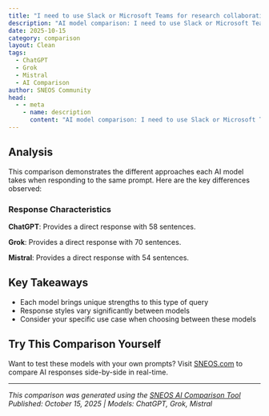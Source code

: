 ```yaml
---
title: "I need to use Slack or Microsoft Teams for research collaboration. Help me: 1) Create channels for projects or topics"
description: "AI model comparison: I need to use Slack or Microsoft Teams for research collaboration. Help me: 1) Create channels for p..."
date: 2025-10-15
category: comparison
layout: Clean
tags:
  - ChatGPT
  - Grok
  - Mistral
  - AI Comparison
author: SNEOS Community
head:
  - - meta
    - name: description
      content: "AI model comparison: I need to use Slack or Microsoft Teams for research collaboration. Help me: 1) Create channels for projects or topics..."
---
```


<ChatComparison
  title="I need to use Slack or Microsoft Teams for research collaboration. Help me: 1) Create channels for projects or topics"
  prompt="I need to use Slack or Microsoft Teams for research collaboration. Help me: 1) Create channels for projects or topics"
  :responses='{"ChatGPT": "Sure! Creating channels for specific projects or topics can help organize your research collaboration effectively. Below are some suggested channels for both Slack and Microsoft Teams based on common research topics and activities. Feel free to customize them according to your specific needs.\n\n### Suggested Channels for Research Collaboration\n\n#### General Channels\n1. **#general**: For overall announcements, team updates, and general discussions.\n2. **#introductions**: A space for team members to introduce themselves and share their areas of expertise.\n\n#### Project-Specific Channels\n1. **#project-alpha**: For discussions, updates, and materials related to Project Alpha.\n2. **#project-beta**: For everything related to Project Beta.\n3. **#project-gamma**: For discussions, results, and collaborations on Project Gamma.\n\n#### Topic-Specific Channels\n1. **#literature-review**: Share articles, papers, and discussion around literature relevant to your research.\n2. **#data-analysis**: Discuss methodologies, share tools, and analyze data.\n3. **#experiments-and-methods**: Share experimental designs, protocols, and results.\n4. **#grant-writing**: Collaborate on grant proposals, share funding opportunities, and review drafts.\n\n#### Collaboration and Resources\n1. **#tools-and-resources**: Share software, tools, and resources that may aid in research.\n2. **#webinars-and-conferences**: Announce webinars, conferences, and workshops related to your research field.\n3. **#feedback-and-reviews**: A channel dedicated to peer review, feedback on presentations or documents.\n\n#### Social Channels\n1. **#watercooler**: For informal chats, team bonding, and sharing interests outside of research.\n2. **#celebrations**: Celebrate milestones, publications, and achievements of team members.\n\n### Implementation in Slack or Microsoft Teams\n- **Creating a Channel in Slack**:\n  1. Click on the \u0022\u002B\u0022 icon next to \u0022Channels\u0022 in the sidebar.\n  2. Select \u0022Create a channel\u0022.\n  3. Enter the channel name and description.\n  4. Choose whether the channel is public or private.\n  5. Click \u0022Create Channel\u0022.\n\n- **Creating a Channel in Microsoft Teams**:\n  1. Go to the team where you want to add the channel.\n  2. Click on the \u0022More options\u0022 (three dots) next to the team name.\n  3. Select \u0022Add channel\u0022.\n  4. Enter the channel name and description.\n  5. Choose the privacy setting (Standard or Private).\n  6. Click \u0022Add\u0022.\n\n### Tips for Effective Channel Management\n- **Set Guidelines**: Establish guidelines for discussions to keep channels focused and respectful.\n- **Encourage Participation**: Foster an environment where all members feel comfortable sharing insights and asking questions.\n- **Archive Inactive Channels**: If a project is completed or a topic is no longer relevant, consider archiving the channel to keep things organized.\n\nFeel free to modify the channel names and topics to better fit your specific research areas and team dynamics!", "Grok": "### Setting Up Slack for Research Collaboration\n\nSlack is excellent for real-time collaboration in research teams, with channels for organizing discussions by project or topic. Here\u0027s how to create channels (assuming you have admin or owner access; if not, request it from your workspace admin).\n\n1. **Access Your Workspace**:\n   - Log in to Slack via the desktop app, web (slack.com), or mobile app.\n   - Select your workspace from the top-left sidebar.\n\n2. **Create a New Channel**:\n   - Click the **\u002B** icon next to \u0022Channels\u0022 in the left sidebar (or go to the \u0022Channels\u0022 tab).\n   - Select \u0022Create a channel.\u0022\n   - Enter a **name** (e.g., #research-project-alpha or #data-analysis), using descriptive, lowercase names with hyphens for readability. Prefix with \u0022#\u0022 for public channels (e.g., #general-research).\n   - Choose visibility: \n     - **Public**: Anyone in the workspace can join and view (ideal for broad topics like #literature-review).\n     - **Private**: Only invited members can access (great for sensitive projects like #grant-proposal-beta).\n   - Add an optional description (e.g., \u0022Discussions on AI ethics in biomed research\u0022).\n   - Toggle settings: Enable integrations (e.g., for Google Drive sharing), set default channels for new members, or archive old ones.\n   - Click \u0022Create.\u0022\n\n3. **Best Practices for Research**:\n   - Use channels for specific topics: #experiments, #data-sharing, #paper-drafts.\n   - Integrate tools like Google Workspace or Zoom for file sharing and meetings.\n   - Pin key messages or use threads to keep discussions organized.\n   - For larger teams, create a workspace specifically for your research group via slack.com/create.\n\nIf you\u0027re new, Slack offers free plans for small teams (up to 10 app integrations); upgrade for unlimited history.\n\n### Setting Up Microsoft Teams for Research Collaboration\n\nMicrosoft Teams is integrated with Office 365, making it ideal for research with built-in file sharing, OneNote for notes, and Planner for tasks. Teams uses \u0022channels\u0022 within \u0022teams\u0022 (groups) for organization.\n\n1. **Access Your Team or Create One**:\n   - Log in to Teams via the web (teams.microsoft.com), desktop app, or mobile.\n   - If you don\u0027t have a team, click \u0022Join or create a team\u0022 at the bottom of the left sidebar, then \u0022Create team.\u0022 Choose a template (e.g., \u0022From scratch\u0022 for a research project), name it (e.g., \u0022Bioinformatics Collaboration\u0022), and set privacy (Private for invited researchers; Public for open university groups).\n   - Add members via email invites.\n\n2. **Create a New Channel**:\n   - Navigate to your team from the left sidebar.\n   - Click the **...** (More options) next to the team name, then select \u0022Add channel.\u0022\n   - Enter a **name** (e.g., \u0022Project Alpha\u0022 or \u0022Topic: Quantum Simulations\u0022) and optional description (e.g., \u0022Channel for sharing simulation results and datasets\u0022).\n   - Choose type: Standard (general discussion) or Private (members-only).\n   - Click \u0022Add.\u0022 The channel appears under the team in the sidebar.\n\n3. **Best Practices for Research**:\n   - Structure by project: One team per major initiative, with channels like #literature, #experiments, #publications.\n   - Use tabs to add apps: Attach OneDrive for file collab, Excel for data, or Power BI for visuals.\n   - Enable guest access for external collaborators (e.g., from other institutions).\n   - For tasks, integrate Microsoft Planner or To Do lists in channels.\n   - Free for personal use; academic institutions often provide licensed versions with more storage.\n\nBoth tools support @mentions, emojis, and search for quick reference. If your team is in education, check for institution-specific Slack/Teams setups. Start small\u2014create 3-5 channels initially and adjust based on needs. If you need help with integrations or permissions, provide more details!", "Mistral": "Certainly! Both Slack and Microsoft Teams are excellent platforms for research collaboration. Below are steps to create channels for projects or topics in both platforms:\n\n### Slack\n\n1. **Open Slack**:\n   - Log in to your Slack workspace.\n\n2. **Create a Channel**:\n   - Click on the \u0022\u002B\u0022 button next to the \u0022Channels\u0022 header in the sidebar.\n   - Select \u0022Create a channel.\u0022\n\n3. **Name the Channel**:\n   - Enter a name for your channel. For example, if you\u0027re working on a project called \u0022Genome Sequencing,\u0022 you might name the channel \u0060#genome-sequencing\u0060.\n   - Add a description to help others understand the purpose of the channel.\n\n4. **Set Privacy**:\n   - Choose whether the channel should be public (anyone in the workspace can join) or private (invitation only).\n\n5. **Add Members**:\n   - Invite team members who will be collaborating on this project or topic.\n\n6. **Create the Channel**:\n   - Click \u0022Create\u0022 to finalize the channel.\n\n### Microsoft Teams\n\n1. **Open Microsoft Teams**:\n   - Log in to your Microsoft Teams account.\n\n2. **Create a Team**:\n   - If you don\u0027t already have a team for your research group, click on \u0022Join or create a team\u0022 at the bottom of the teams list.\n   - Select \u0022Create team\u0022 and choose the type of team (e.g., \u0022Class,\u0022 \u0022PLC,\u0022 \u0022Staff,\u0022 or \u0022Other\u0022).\n   - Name your team and add a description.\n\n3. **Create a Channel**:\n   - Within your team, click on the \u0022...\u0022 (more options) next to the team name.\n   - Select \u0022Add channel.\u0022\n   - Name your channel. For example, if you\u0027re working on a project called \u0022Climate Change,\u0022 you might name the channel \u0060Climate Change\u0060.\n   - Add a description to help others understand the purpose of the channel.\n\n4. **Set Privacy**:\n   - Choose whether the channel should be standard (visible to all team members) or private (visible only to specific team members).\n\n5. **Add Members**:\n   - If you chose a private channel, you will need to add members who will have access to this channel.\n\n6. **Create the Channel**:\n   - Click \u0022Add\u0022 to finalize the channel.\n\n### Tips for Effective Channel Management\n\n1. **Organize Channels**:\n   - Use clear and descriptive names for your channels.\n   - Consider using prefixes or suffixes to categorize channels (e.g., \u0060#project-genome-sequencing\u0060, \u0060#topic-climate-change\u0060).\n\n2. **Pin Important Channels**:\n   - Pin frequently used or important channels to the top of the list for easy access.\n\n3. **Use Channel Descriptions**:\n   - Add detailed descriptions to each channel to help new members understand the purpose and scope of the channel.\n\n4. **Set Channel Notifications**:\n   - Customize notification settings for each channel to ensure you stay informed without being overwhelmed.\n\n5. **Regularly Review and Archive**:\n   - Periodically review and archive channels that are no longer active to keep your workspace organized.\n\nBy following these steps, you can effectively create and manage channels for your research projects or topics in both Slack and Microsoft Teams."}' published-date="{DateTime.UtcNow:HH:mm}"
/>

## Analysis

This comparison demonstrates the different approaches each AI model takes when responding to the same prompt. Here are the key differences observed:

### Response Characteristics

**ChatGPT**: Provides a direct response with 58 sentences. 

**Grok**: Provides a direct response with 70 sentences. 

**Mistral**: Provides a direct response with 54 sentences. 

## Key Takeaways

- Each model brings unique strengths to this type of query
- Response styles vary significantly between models
- Consider your specific use case when choosing between these models

## Try This Comparison Yourself

Want to test these models with your own prompts? Visit [SNEOS.com](https://sneos.com) to compare AI responses side-by-side in real-time.

---

*This comparison was generated using the [SNEOS AI Comparison Tool](https://sneos.com)*
*Published: October 15, 2025 | Models: ChatGPT, Grok, Mistral*
